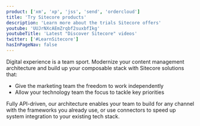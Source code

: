 ```yaml
---
product: ['xm', 'xp', 'jss', 'send', 'ordercloud']
title: 'Try Sitecore products'
description: 'Learn more about the trials Sitecore offers'
youtube: 'UUJrNXcAEmZrqbf2suxbfIkg'
youtubeTitle: 'Latest "Discover Sitecore" videos'
twitter: ['#LearnSitecore']
hasInPageNav: false
---
```


<VideoPromo youTubeId="bCZcgFnhjAA" title="Solutions that integrate with your tech stack" description="Sitecore's SaaS-enabled, composable digital experience platform (DXP) allows you to choose which products you want to implement from search to purchase to post-sale marketing with solutions for Content, Experience, and Commerce." className="clear-both" />

Digital experience is a team sport. Modernize your content management architecture and build up your composable stack with Sitecore solutions that:

- Give the marketing team the freedom to work independently
- Allow your technology team the focus to tackle key priorities

Fully API-driven, our architecture enables your team to build for any channel with the frameworks you already use, or use connectors to speed up system integration to your existing tech stack.

<Row columns={2}>
  <Article 
    title="Moosend" 
    description="Moosend provides all the necessary tools to get you started down your email marketing path. If you're well underway on your email marketing journey and you just traversed through other ESPs to our platform, you'll be happy to know that we give you state-of-the art features that will expand your toolbox and make your life easier." 
    link="https://identity.moosend.com/register/" 
    linktext="Create your account!" />

  <Article 
    title="Sitecore OrderCloud" 
    description="OrderCloud is a cloud-hosted B2B eCommerce platform exposed entirely via a RESTful API. It enables rapid development of custom, secure, and scalable B2B eCommerce solutions. Spin up a fully functional B2B app in minutes and customize it to the limits of your imagination." 
    link="https://ordercloud.io/learn/getting-started/welcome-to-ordercloud" 
    linktext="Get started today!" />

</Row>
